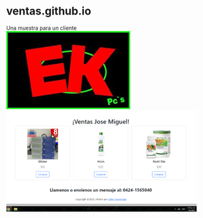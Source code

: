 # ventas.github.io
Una muestra para un cliente
![Screenshot](logoEk.jpg)
![Screenshot](./img/carrito.png)

